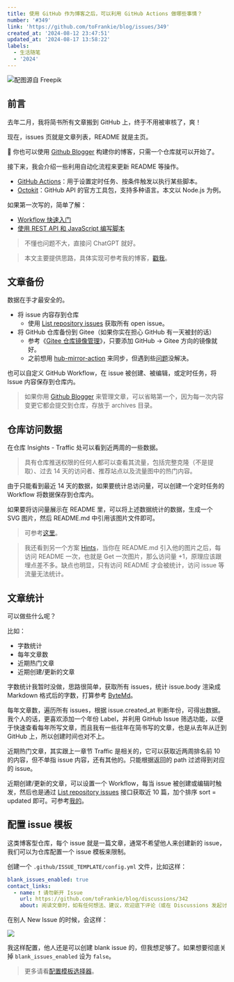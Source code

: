 ```yaml
---
title: 使用 GitHub 作为博客之后，可以利用 GitHub Actions 做哪些事情？
number: '#349'
link: 'https://github.com/toFrankie/blog/issues/349'
created_at: '2024-08-12 23:47:51'
updated_at: '2024-08-17 13:58:22'
labels:
  - 生活随笔
  - '2024'
---
```

![配图源自 Freepik](https://cdn.jsdelivr.net/gh/toFrankie/blog@main/images/2024/8/1723874278827.jpg)

## 前言

去年二月，我将简书所有文章搬到 GitHub 上，终于不用被审核了，爽！

现在，issues 页就是文章列表，README 就是主页。

📢 你也可以使用 [Github Blogger](https://github.com/toFrankie/github-blogger) 构建你的博客，只需一个仓库就可以开始了。

接下来，我会介绍一些利用自动化流程来更新 README 等操作。

- [GitHub Actions](https://docs.github.com/zh/actions)：用于设置定时任务、按条件触发以执行某些脚本。
- [Octokit](https://github.com/octokit)：GitHub API 的官方工具包，支持多种语言。本文以 Node.js 为例。

如果第一次写的，简单了解：

- [Workflow 快速入门](https://docs.github.com/zh/actions/writing-workflows/quickstart)
- [使用 REST API 和 JavaScript 编写脚本](https://docs.github.com/zh/rest/guides/scripting-with-the-rest-api-and-javascript?apiVersion=2022-11-28)

> 不懂也问题不大，直接问 ChatGPT 就好。

> 本文主要提供思路，具体实现可参考我的博客，[戳我](https://github.com/toFrankie/blog)。

## 文章备份

数据在手才最安全的。

- 将 issue 内容存到仓库
    - 使用 [List repository issues](https://docs.github.com/zh/rest/issues/issues?apiVersion=2022-11-28#list-repository-issues) 获取所有 open issue。
- 将 GitHub 仓库备份到 Gitee（如果你实在担心 GitHub 有一天被封的话）
    - 参考《[Gitee 仓库镜像管理](https://gitee.com/help/articles/4336#article-header3)》，只要添加 GitHub → Gitee 方向的镜像就好。
    - 之前想用 [hub-mirror-action](https://github.com/Yikun/hub-mirror-action) 来同步，但遇到些[问题](https://github.com/Yikun/hub-mirror-action/issues/188)没解决。

也可以自定义 GitHub Workflow，在 issue 被创建、被编辑，或定时任务，将 Issue 内容保存到仓库内。

> 如果你用 [Github Blogger](https://github.com/toFrankie/github-blogger) 来管理文章，可以省略第一个，因为每一次内容变更它都会提交到仓库，存放于 archives 目录。

## 仓库访问数据

在仓库 Insights - Traffic 处可以看到近两周的一些数据。

> 具有仓库推送权限的任何人都可以查看其流量，包括完整克隆（不是提取）、过去 14 天的访问者、推荐站点以及流量图中的热门内容。

由于只能看到最近 14 天的数据，如果要统计总访问量，可以创建一个定时任务的 Workflow 将数据保存到仓库内。

如果要将访问量展示在 README 里，可以将上述数据统计的数据，生成一个 SVG 图片，然后 README.md 中引用该图片文件即可。

> 可参考[这里](https://github.com/toFrankie/blog/tree/main/scripts)。

> 我还看到另一个方案 [Hints](https://github.com/88250/hits)，当你在 README.md 引入他的图片之后，每访问 README 一次，也就是 Get 一次图片，那么访问量 +1，原理应该跟埋点差不多。缺点也明显，只有访问 README 才会被统计，访问 issue 等流量无法统计。

## 文章统计

可以做些什么呢？

比如：

- 字数统计
- 每年文章数
- 近期热门文章
- 近期创建/更新的文章

字数统计我暂时没做，思路很简单，获取所有 issues，统计 issue.body 渲染成 Markdown 格式后的字数，打算参考 [ByteMd](https://github.com/bytedance/bytemd/blob/9f2212203c780f2d9775e3c2243171cdeea2e81d/packages/bytemd/src/status.svelte#L15)。

每年文章数，遍历所有 issues，根据 issue.created_at 判断年份，可得出数据。我个人的话，更喜欢添加一个年份 Label，并利用 GitHub Issue 筛选功能，以便于快速查看每年所写文章，而且我有一些往年在简书写的文章，也是从去年从迁到 GitHub 上，所以创建时间也对不上。

近期热门文章，其实跟上一章节 Traffic 是相关的，它可以获取近两周排名前 10 的内容，但不单指 issue 内容，还有其他的。只能根据返回的 path 过滤得到对应的 issue。

近期创建/更新的文章，可以设置一个 Workflow，每当 issue 被创建或编辑时触发，然后也是通过 [List repository issues](https://docs.github.com/zh/rest/issues/issues?apiVersion=2022-11-28#list-repository-issues) 接口获取近 10 篇，加个排序 sort = updated 即可。可参考[我的](https://github.com/toFrankie/blog/blob/ca30e2dff739ecb61515fe05922033bf23624a29/scripts/common.js#L33)。

## 配置 issue 模板

这类博客型仓库，每个 issue 就是一篇文章，通常不希望他人来创建新的 issue，我们可以为仓库配置一个 issue 模板来限制。

创建一个 `.github/ISSUE_TEMPLATE/config.yml` 文件，比如这样：

```yml
blank_issues_enabled: true
contact_links:
  - name: ❗️ 请勿新开 Issue
    url: https://github.com/toFrankie/blog/discussions/342
    about: 阅读文章时，如有任何想法、建议，欢迎底下评论（或在 Discussions 发起讨论），而不是新开 Issue。
```

在别人 New Issue 的时候，会这样：

![](https://cdn.jsdelivr.net/gh/toFrankie/blog@main/images/2024/8/1723868949932.png)

我这样配置，他人还是可以创建 blank issue 的，但我想足够了。如果想要彻底关掉 `blank_issues_enabled` 设为 `false`。

> 更多请看[配置模板选择器](https://docs.github.com/zh/communities/using-templates-to-encourage-useful-issues-and-pull-requests/configuring-issue-templates-for-your-repository#configuring-the-template-chooser)。
